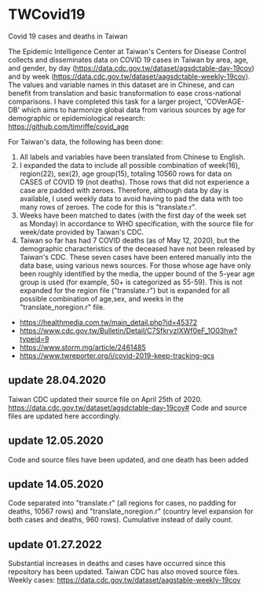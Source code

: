 # TWCovid19
Covid 19 cases and deaths in Taiwan 

The Epidemic Intelligence Center at Taiwan's Centers for Disease Control collects and disseminates data on COVID 19 cases in Taiwan by area, age, and gender, by day (https://data.cdc.gov.tw/dataset/agsdctable-day-19cov) and by week (https://data.cdc.gov.tw/dataset/aagsdctable-weekly-19cov). The values and variable names in this dataset are in Chinese, and can benefit from translation and basic transformation to ease cross-national comparisons. I have completed this task for a larger project, 'COVerAGE-DB' which aims to harmonize global data from various sources by age for demographic or epidemiological research: https://github.com/timriffe/covid_age 

For Taiwan's data, the following has been done: 
1. All labels and variables have been translated from Chinese to English.
2. I expanded the data to include all possible combination of week(16), region(22), sex(2), age group(15), totaling 10560 rows for data on CASES of COVID 19 (not deaths). Those rows that did not experience a case are padded with zeroes. Therefore, although data by day is available, I used weekly data to avoid having to pad the data with too many rows of zeroes.  The code for this is "translate.r".
3. Weeks have been matched to dates (with the first day of the week set as Monday) in accordance to WHO specification, with the source file for week/date provided by Taiwan's CDC. 
4. Taiwan so far has had 7 COVID deaths (as of May 12, 2020), but the demographic characteristics of the deceased have not been released by Taiwan's CDC. These seven cases have been entered manually into the data base, using various news sources. For those whose age have only been roughly identified by the media, the upper bound of the 5-year age group is used (for example, 50+ is categorized as 55-59). This is not expanded for the region file ("translate.r") but is expanded for all possible combination of age,sex, and weeks in the "translate_noregion.r" file.   
* https://healthmedia.com.tw/main_detail.php?id=45372 
* https://www.cdc.gov.tw/Bulletin/Detail/C7SfkryzIXWf0eF_1O03hw?typeid=9
* https://www.storm.mg/article/2461485
* https://www.twreporter.org/i/covid-2019-keep-tracking-gcs 


## update 28.04.2020 ##
Taiwan CDC updated their source file on April 25th of 2020. https://data.cdc.gov.tw/dataset/agsdctable-day-19cov#
Code and source files are updated here accordingly.

## update 12.05.2020 ## 
Code and source files have been updated, and one death has been added 

## update 14.05.2020 ## 
Code separated into "translate.r" (all regions for cases, no padding for deaths, 10567 rows) and "translate_noregion.r" (country level expansion for both cases and deaths, 960 rows).  Cumulative instead of daily count. 

## update 01.27.2022 ## 
Substantial increases in deaths and cases have occurred since this repository has been updated. Taiwan CDC has also moved source files. 
Weekly cases: https://data.cdc.gov.tw/dataset/aagstable-weekly-19cov



